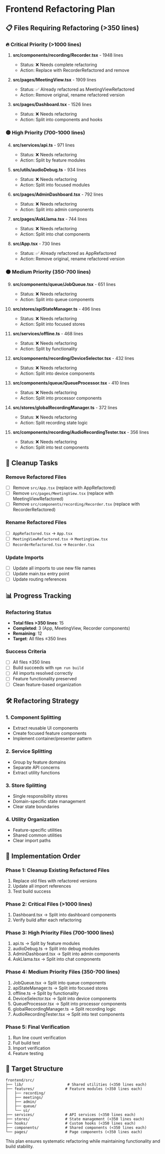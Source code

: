 # Frontend Refactoring Plan

## 📋 Files Requiring Refactoring (>350 lines)

### 🔥 **Critical Priority** (>1000 lines)
1. **src/components/recording/Recorder.tsx** - 1948 lines
   - Status: ❌ Needs complete refactoring
   - Action: Replace with RecorderRefactored and remove

2. **src/pages/MeetingView.tsx** - 1909 lines  
   - Status: ✅ Already refactored as MeetingViewRefactored
   - Action: Remove original, rename refactored version

3. **src/pages/Dashboard.tsx** - 1526 lines
   - Status: ❌ Needs refactoring
   - Action: Split into components and hooks

### 🟡 **High Priority** (700-1000 lines)
4. **src/services/api.ts** - 971 lines
   - Status: ❌ Needs refactoring
   - Action: Split by feature modules

5. **src/utils/audioDebug.ts** - 934 lines
   - Status: ❌ Needs refactoring  
   - Action: Split into focused modules

6. **src/pages/AdminDashboard.tsx** - 792 lines
   - Status: ❌ Needs refactoring
   - Action: Split into admin components

7. **src/pages/AskLlama.tsx** - 744 lines
   - Status: ❌ Needs refactoring
   - Action: Split into chat components

8. **src/App.tsx** - 730 lines
   - Status: ✅ Already refactored as AppRefactored
   - Action: Remove original, rename refactored version

### 🟠 **Medium Priority** (350-700 lines)
9. **src/components/queue/JobQueue.tsx** - 651 lines
   - Status: ❌ Needs refactoring
   - Action: Split into queue components

10. **src/stores/apiStateManager.ts** - 496 lines
    - Status: ❌ Needs refactoring
    - Action: Split into focused stores

11. **src/services/offline.ts** - 468 lines
    - Status: ❌ Needs refactoring
    - Action: Split by functionality

12. **src/components/recording/DeviceSelector.tsx** - 432 lines
    - Status: ❌ Needs refactoring
    - Action: Split into device components

13. **src/components/queue/QueueProcessor.tsx** - 410 lines
    - Status: ❌ Needs refactoring
    - Action: Split into processor components

14. **src/stores/globalRecordingManager.ts** - 372 lines
    - Status: ❌ Needs refactoring
    - Action: Split recording state logic

15. **src/components/recording/AudioRecordingTester.tsx** - 356 lines
    - Status: ❌ Needs refactoring
    - Action: Split into test components

## 🧹 **Cleanup Tasks**

### Remove Refactored Files
- [ ] Remove `src/App.tsx` (replace with AppRefactored)
- [ ] Remove `src/pages/MeetingView.tsx` (replace with MeetingViewRefactored)
- [ ] Remove `src/components/recording/Recorder.tsx` (replace with RecorderRefactored)

### Rename Refactored Files
- [ ] `AppRefactored.tsx` → `App.tsx`
- [ ] `MeetingViewRefactored.tsx` → `MeetingView.tsx`
- [ ] `RecorderRefactored.tsx` → `Recorder.tsx`

### Update Imports
- [ ] Update all imports to use new file names
- [ ] Update main.tsx entry point
- [ ] Update routing references

## 📊 **Progress Tracking**

### Refactoring Status
- **Total files >350 lines**: 15
- **Completed**: 3 (App, MeetingView, Recorder components)
- **Remaining**: 12
- **Target**: All files ≤350 lines

### Success Criteria
- [ ] All files ≤350 lines
- [ ] Build succeeds with `npm run build`
- [ ] All imports resolved correctly
- [ ] Feature functionality preserved
- [ ] Clean feature-based organization

## 🛠️ **Refactoring Strategy**

### 1. **Component Splitting**
- Extract reusable UI components
- Create focused feature components
- Implement container/presenter pattern

### 2. **Service Splitting**
- Group by feature domains
- Separate API concerns
- Extract utility functions

### 3. **Store Splitting**
- Single responsibility stores
- Domain-specific state management
- Clear state boundaries

### 4. **Utility Organization**
- Feature-specific utilities
- Shared common utilities
- Clear import paths

## 📝 **Implementation Order**

### Phase 1: Cleanup Existing Refactored Files
1. Replace old files with refactored versions
2. Update all import references
3. Test build success

### Phase 2: Critical Files (>1000 lines)
1. Dashboard.tsx → Split into dashboard components
2. Verify build after each refactoring

### Phase 3: High Priority Files (700-1000 lines)
1. api.ts → Split by feature modules
2. audioDebug.ts → Split into debug modules
3. AdminDashboard.tsx → Split into admin components
4. AskLlama.tsx → Split into chat components

### Phase 4: Medium Priority Files (350-700 lines)
1. JobQueue.tsx → Split into queue components
2. apiStateManager.ts → Split into focused stores
3. offline.ts → Split by functionality
4. DeviceSelector.tsx → Split into device components
5. QueueProcessor.tsx → Split into processor components
6. globalRecordingManager.ts → Split recording logic
7. AudioRecordingTester.tsx → Split into test components

### Phase 5: Final Verification
1. Run line count verification
2. Full build test
3. Import verification
4. Feature testing

## 🎯 **Target Structure**

```
frontend/src/
├── lib/                    # Shared utilities (<350 lines each)
├── features/              # Feature modules (<350 lines each)
│   ├── recording/
│   ├── meetings/
│   ├── admin/
│   ├── queue/
│   └── ui/
├── services/              # API services (<350 lines each)
├── stores/                # State management (<350 lines each)
├── hooks/                 # Custom hooks (<350 lines each)
├── components/            # Shared components (<350 lines each)
└── pages/                 # Page components (<350 lines each)
```

This plan ensures systematic refactoring while maintaining functionality and build stability.
